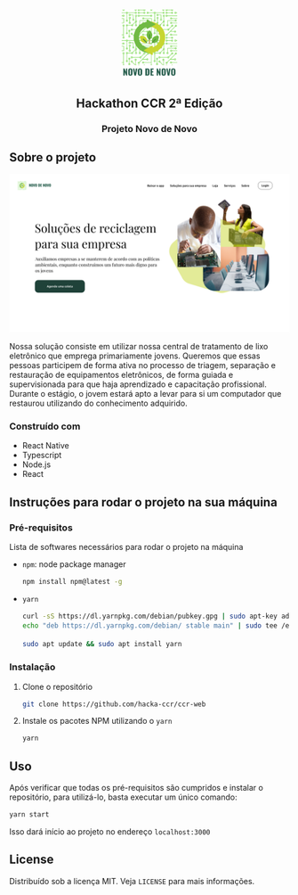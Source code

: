 <!-- PROJECT LOGO -->
<br />
<p align="center">
  <a href="https://github.com/othneildrew/Best-README-Template">
    <img src="./assets/logo_ccr.png" alt="Logo" width=100>
    
  </a>

  <h2 align="center">Hackathon CCR 2ª Edição</h2>
  <h3 align="center">Projeto Novo de Novo</h3>

<!-- ABOUT THE PROJECT -->

## Sobre o projeto

<img src="public/Desktop.png" alt="Logo" width=1920>

Nossa solução consiste em utilizar nossa central de tratamento de lixo eletrônico que emprega primariamente jovens. Queremos que essas pessoas participem de forma ativa no processo de triagem, separação e restauração de equipamentos eletrônicos, de forma guiada e supervisionada para que haja aprendizado e capacitação profissional. Durante o estágio, o jovem estará apto a levar para si um computador que restaurou utilizando do conhecimento adquirido.

### Construído com

- React Native
- Typescript
- Node.js
- React

## Instruções para rodar o projeto na sua máquina

### Pré-requisitos

Lista de softwares necessários para rodar o projeto na máquina

- `npm`: node package manager
  ```sh
  npm install npm@latest -g
  ```
- `yarn`

  ```sh
  curl -sS https://dl.yarnpkg.com/debian/pubkey.gpg | sudo apt-key add -
  echo "deb https://dl.yarnpkg.com/debian/ stable main" | sudo tee /etc/apt/sources.list.d/yarn.list

  sudo apt update && sudo apt install yarn
  ```

### Instalação

1. Clone o repositório
   ```sh
   git clone https://github.com/hacka-ccr/ccr-web
   ```
2. Instale os pacotes NPM utilizando o `yarn`
   ```sh
   yarn
   ```
   <!-- USAGE EXAMPLES -->

## Uso

Após verificar que todas os pré-requisitos são cumpridos e instalar o repositório, para utilizá-lo, basta executar um único comando:

```sh
yarn start
```

Isso dará início ao projeto no endereço `localhost:3000`

   <!-- USAGE EXAMPLES -->

<!-- LICENSE -->

## License

Distribuído sob a licença MIT. Veja `LICENSE` para mais informações.
